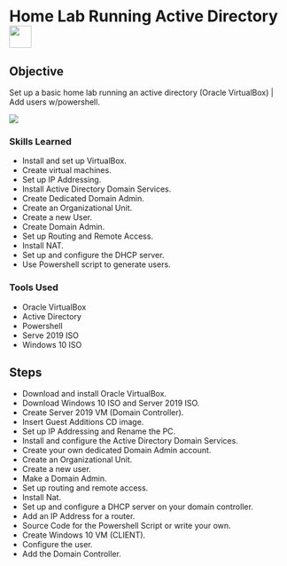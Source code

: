 # Home Lab Running Active Directory <img align="center" width="40px" src="https://cdn4.iconfinder.com/data/icons/social-media-logos-6/512/78-microsoft-256.png" />

## Objective
Set up a basic home lab running an active directory (Oracle VirtualBox) | Add users w/powershell.

<img src="https://i.imgur.com/2ipLu3d.png" />


### Skills Learned

- Install and set up VirtualBox.
- Create virtual machines.
- Set up IP Addressing.
- Install Active Directory Domain Services.
- Create Dedicated Domain Admin.
- Create an Organizational Unit.
- Create a new User.
- Create Domain Admin.
- Set up Routing and Remote Access.
- Install NAT.
- Set up and configure the DHCP server.
- Use Powershell script to generate users.

### Tools Used

- Oracle VirtualBox
- Active Directory
- Powershell
- Serve 2019 ISO
- Windows 10 ISO

## Steps

- Download and install Oracle VirtualBox.
- Download Windows 10 ISO and Server 2019 ISO.
- Create Server 2019 VM (Domain Controller).
- Insert Guest Additions CD image.
- Set up IP Addressing and Rename the PC.
- Install and configure the Active Directory Domain Services.
- Create your own dedicated Domain Admin account.
- Create an Organizational Unit.
- Create a new user.
- Make a Domain Admin.
- Set up routing and remote access.
- Install Nat.
- Set up and configure a DHCP server on your domain controller.
- Add an IP Address for a router.
- Source Code for the Powershell Script or write your own.
- Create Windows 10 VM (CLIENT).
- Configure the user.
- Add the Domain Controller.
